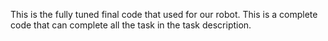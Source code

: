This is the fully tuned final code that used for our robot. This is a complete code that can complete all the task in the task description.
